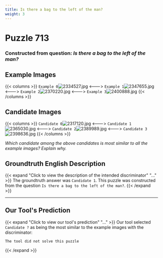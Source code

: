 ```yaml
---
title: Is there a bag to the left of the man?
weight: 3
---
```


# Puzzle 713
### Constructed from question: _Is there a bag to the left of the man?_


## Example Images
{{< columns >}}
`Example 0`![2334527.jpg](/gqa_images/2334527.jpg)
<--->
`Example 1`![2347655.jpg](/gqa_images/2347655.jpg)
<--->
`Example 2`![2370220.jpg](/gqa_images/2370220.jpg)
<--->
`Example 3`![2400888.jpg](/gqa_images/2400888.jpg)
{{< /columns >}}

## Candidate Images
{{< columns >}}
`Candidate 0`![2317120.jpg](/gqa_images/2317120.jpg)
<--->
`Candidate 1`![2365030.jpg](/gqa_images/2365030.jpg)
<--->
`Candidate 2`![2389989.jpg](/gqa_images/2389989.jpg)
<--->
`Candidate 3`![2398636.jpg](/gqa_images/2398636.jpg)
{{< /columns >}}

*Which candidate among the above candidates is most similar to all the example images? Explain why.*

## Groundtruth English Description

{{< expand "Click to view the description of the intended discriminator" "..." >}}
The groundtruth answer was `Candidate 1`. This puzzle was constructed from the question `Is there a bag to the left of the man?`.
{{< /expand >}}

---

## Our Tool's Prediction

{{< expand "Click to view our tool's prediction" "..." >}}
Our tool selected `Candidate ?` as being the most similar to the example images with the discriminator:
```plaintext
The tool did not solve this puzzle
```
{{< /expand >}}
